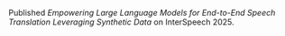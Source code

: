 Published *Empowering Large Language Models for End-to-End Speech Translation Leveraging Synthetic Data* on InterSpeech 2025.
